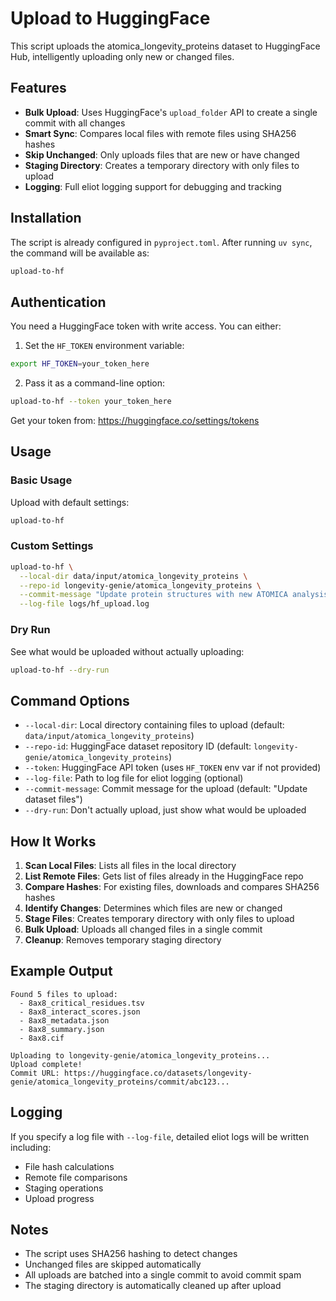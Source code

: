 # Upload to HuggingFace

This script uploads the atomica_longevity_proteins dataset to HuggingFace Hub, intelligently uploading only new or changed files.

## Features

- **Bulk Upload**: Uses HuggingFace's `upload_folder` API to create a single commit with all changes
- **Smart Sync**: Compares local files with remote files using SHA256 hashes
- **Skip Unchanged**: Only uploads files that are new or have changed
- **Staging Directory**: Creates a temporary directory with only files to upload
- **Logging**: Full eliot logging support for debugging and tracking

## Installation

The script is already configured in `pyproject.toml`. After running `uv sync`, the command will be available as:

```bash
upload-to-hf
```

## Authentication

You need a HuggingFace token with write access. You can either:

1. Set the `HF_TOKEN` environment variable:
```bash
export HF_TOKEN=your_token_here
```

2. Pass it as a command-line option:
```bash
upload-to-hf --token your_token_here
```

Get your token from: https://huggingface.co/settings/tokens

## Usage

### Basic Usage

Upload with default settings:
```bash
upload-to-hf
```

### Custom Settings

```bash
upload-to-hf \
  --local-dir data/input/atomica_longevity_proteins \
  --repo-id longevity-genie/atomica_longevity_proteins \
  --commit-message "Update protein structures with new ATOMICA analysis" \
  --log-file logs/hf_upload.log
```

### Dry Run

See what would be uploaded without actually uploading:
```bash
upload-to-hf --dry-run
```

## Command Options

- `--local-dir`: Local directory containing files to upload (default: `data/input/atomica_longevity_proteins`)
- `--repo-id`: HuggingFace dataset repository ID (default: `longevity-genie/atomica_longevity_proteins`)
- `--token`: HuggingFace API token (uses `HF_TOKEN` env var if not provided)
- `--log-file`: Path to log file for eliot logging (optional)
- `--commit-message`: Commit message for the upload (default: "Update dataset files")
- `--dry-run`: Don't actually upload, just show what would be uploaded

## How It Works

1. **Scan Local Files**: Lists all files in the local directory
2. **List Remote Files**: Gets list of files already in the HuggingFace repo
3. **Compare Hashes**: For existing files, downloads and compares SHA256 hashes
4. **Identify Changes**: Determines which files are new or changed
5. **Stage Files**: Creates temporary directory with only files to upload
6. **Bulk Upload**: Uploads all changed files in a single commit
7. **Cleanup**: Removes temporary staging directory

## Example Output

```
Found 5 files to upload:
  - 8ax8_critical_residues.tsv
  - 8ax8_interact_scores.json
  - 8ax8_metadata.json
  - 8ax8_summary.json
  - 8ax8.cif

Uploading to longevity-genie/atomica_longevity_proteins...
Upload complete!
Commit URL: https://huggingface.co/datasets/longevity-genie/atomica_longevity_proteins/commit/abc123...
```

## Logging

If you specify a log file with `--log-file`, detailed eliot logs will be written including:
- File hash calculations
- Remote file comparisons
- Staging operations
- Upload progress

## Notes

- The script uses SHA256 hashing to detect changes
- Unchanged files are skipped automatically
- All uploads are batched into a single commit to avoid commit spam
- The staging directory is automatically cleaned up after upload

